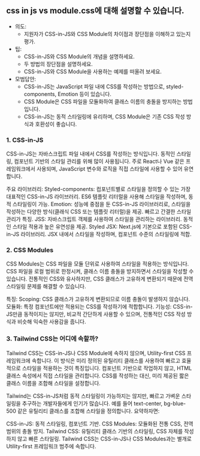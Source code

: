 ## css in js vs module.css에 대해 설명할 수 있습니다.

- 의도:
  - 지원자가 CSS-in-JS와 CSS Module의 차이점과 장단점을 이해하고 있는지 평가.
- 팁:
  - CSS-in-JS와 CSS Module의 개념을 설명하세요.
  - 두 방법의 장단점을 설명하세요.
  - CSS-in-JS와 CSS Module을 사용하는 예제를 떠올려 보세요.
- 모범답안:
  - CSS-in-JS는 JavaScript 파일 내에 CSS를 작성하는 방법으로, styled-components, Emotion 등이 있습니다.
  - CSS Module은 CSS 파일을 모듈화하여 클래스 이름의 충돌을 방지하는 방법입니다.
  - CSS-in-JS는 동적 스타일링에 유리하며, CSS Module은 기존 CSS 작성 방식과 호환성이 좋습니다.

### 1. CSS-in-JS

CSS-in-JS는 자바스크립트 파일 내에서 CSS를 작성하는 방식입니다. 동적인 스타일링, 컴포넌트 기반의 스타일 관리를 위해 많이 사용됩니다. 주로 React나 Vue 같은 프레임워크에서 사용되며, JavaScript 변수와 로직을 직접 스타일에 사용할 수 있어 유연합니다.

주요 라이브러리:
Styled-components: 컴포넌트별로 스타일을 정의할 수 있는 가장 대표적인 CSS-in-JS 라이브러리. ES6 템플릿 리터럴을 사용해 스타일을 작성하며, 동적 스타일링이 가능.
Emotion: 성능에 중점을 둔 CSS-in-JS 라이브러리로, 스타일을 작성하는 다양한 방식(클래식 CSS 또는 템플릿 리터럴)을 제공. 빠르고 간결한 스타일 관리가 특징.
JSS: 자바스크립트 객체를 사용하여 스타일을 관리하는 라이브러리. 동적인 스타일 적용과 높은 유연성을 제공.
Styled JSX: Next.js에 기본으로 포함된 CSS-in-JS 라이브러리. JSX 내에서 스타일을 작성하며, 컴포넌트 수준의 스타일링에 적합.

### 2. CSS Modules

CSS Modules는 CSS 파일을 모듈 단위로 사용하여 스타일을 적용하는 방식입니다. CSS 파일을 로컬 범위로 한정시켜, 클래스 이름 충돌을 방지하면서 스타일을 작성할 수 있습니다. 전통적인 CSS와 유사하지만, CSS 클래스가 고유하게 변환되기 때문에 전역 스타일링 문제를 해결할 수 있습니다.

특징:
Scoping: CSS 클래스가 고유하게 변환되므로 이름 충돌이 발생하지 않습니다.
모듈화: 특정 컴포넌트에만 적용되는 CSS를 작성하기에 적합합니다.
기능성: CSS-in-JS만큼 동적이지는 않지만, 비교적 간단하게 사용할 수 있으며, 전통적인 CSS 작성 방식과 비슷해 익숙한 사용감을 줍니다.

### 3. Tailwind CSS는 어디에 속할까?

Tailwind CSS는 CSS-in-JS나 CSS Module에 속하지 않으며, Utility-first CSS 프레임워크에 속합니다. 이 방식은 미리 정의된 유틸리티 클래스를 사용하여 빠르고 효율적으로 스타일을 적용하는 것이 특징입니다. 컴포넌트 기반으로 작업하지 않고, HTML 클래스 속성에서 직접 스타일을 관리합니다. CSS를 작성하는 대신, 미리 제공된 짧은 클래스 이름을 조합해 스타일을 설정합니다.

Tailwind는 CSS-in-JS처럼 동적 스타일링이 가능하지는 않지만, 빠르고 가벼운 스타일링을 추구하는 개발자들에게 인기가 많습니다.
예를 들어 text-center, bg-blue-500 같은 유틸리티 클래스를 조합해 스타일을 정의합니다.
요약하자면:

CSS-in-JS: 동적 스타일링, 컴포넌트 기반.
CSS Modules: 모듈화된 전통 CSS, 전역 범위의 충돌 방지.
Tailwind CSS: 유틸리티 클래스 기반의 스타일링, CSS 자체를 작성하지 않고 빠른 스타일링.
Tailwind CSS는 CSS-in-JS나 CSS Modules과는 별개로 Utility-first 프레임워크 범주에 속합니다.
